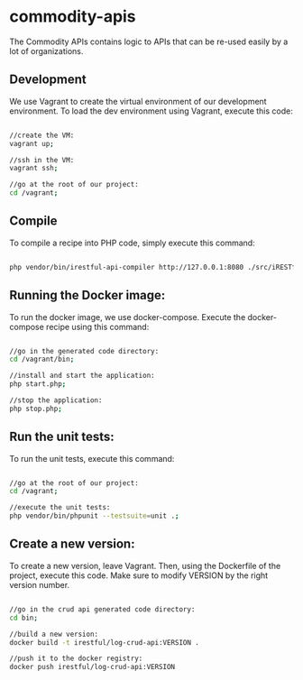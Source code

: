 # commodity-apis
The Commodity APIs contains logic to APIs that can be re-used easily by a lot of organizations.


## Development
We use Vagrant to create the virtual environment of our development environment.  To load the dev environment using Vagrant, execute this code:

```bash

//create the VM:
vagrant up;

//ssh in the VM:
vagrant ssh;

//go at the root of our project:
cd /vagrant;

```

## Compile
To compile a recipe into PHP code, simply execute this command:

```bash

php vendor/bin/irestful-api-compiler http://127.0.0.1:8080 ./src/iRESTful/Logs/CRUD/recipe.json ./bin;

```

## Running the Docker image:
To run the docker image, we use docker-compose.  Execute the docker-compose recipe using this command:

```bash

//go in the generated code directory:
cd /vagrant/bin;

//install and start the application:
php start.php;

//stop the application:
php stop.php;

```

## Run the unit tests:
To run the unit tests, execute this command:

```bash

//go at the root of our project:
cd /vagrant;

//execute the unit tests:
php vendor/bin/phpunit --testsuite=unit .;

```

## Create a new version:
To create a new version, leave Vagrant.  Then, using the Dockerfile of the project, execute this code.  Make sure to modify VERSION by the right version number.

```bash

//go in the crud api generated code directory:
cd bin;

//build a new version:
docker build -t irestful/log-crud-api:VERSION .

//push it to the docker registry:
docker push irestful/log-crud-api:VERSION

```
